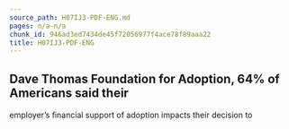 ```yaml
---
source_path: H07IJ3-PDF-ENG.md
pages: n/a-n/a
chunk_id: 946ad3ed7434de45f72056977f4ace78f89aaa22
title: H07IJ3-PDF-ENG
---
```

## Dave Thomas Foundation for Adoption, 64% of Americans said their

employer’s ﬁnancial support of adoption impacts their decision to
